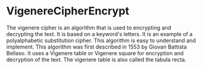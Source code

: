 # VigenereCipherEncrypt

The vigenere cipher is an algorithm that is used to encrypting and decrypting the text. 
It is based on a keyword's letters. It is an example of a polyalphabetic substitution cipher. 
This algorithm is easy to understand and implement. This algorithm was first described in 1553 by Giovan Battista Bellaso. 
It uses a Vigenere table or Vigenere square for encryption and decryption of the text. The vigenere table is also called the tabula recta.
